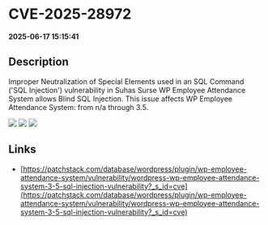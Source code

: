 # CVE-2025-28972

**2025-06-17 15:15:41**

## Description
Improper Neutralization of Special Elements used in an SQL Command ('SQL Injection') vulnerability in Suhas Surse WP Employee Attendance System allows Blind SQL Injection. This issue affects WP Employee Attendance System: from n/a through 3.5.

![](https://img.shields.io/static/v1?label=Score&message=7.6&color=red)
![](https://img.shields.io/static/v1?label=Severity&message=HIGH&color=red)
![](https://img.shields.io/static/v1?label=CWE&message=SQL&color=green)

## Links
- [https://patchstack.com/database/wordpress/plugin/wp-employee-attendance-system/vulnerability/wordpress-wp-employee-attendance-system-3-5-sql-injection-vulnerability?_s_id=cve](https://patchstack.com/database/wordpress/plugin/wp-employee-attendance-system/vulnerability/wordpress-wp-employee-attendance-system-3-5-sql-injection-vulnerability?_s_id=cve)
